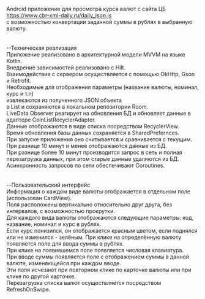 
Android приложение для просмотра курса валют с сайта ЦБ <br />
https://www.cbr-xml-daily.ru/daily_json.js <br />
с возможностью конвертации заданной суммы в рублях в выбранную валюту. <br />
 <br />
 <br />
--Техническая реализация <br />
Приложение реализовано в архитектурной модели MVVM на языке Kotlin. <br />
Внедрение зависимостей реализовано с Hilt. <br />
Взаимодействие с сервером осуществляется с помощью OkHttp, Gson и Retrofit. <br />
Необходимые для отображения параметры (название валюты, номинал, курс и т.п) <br />
извлекаются из полученного JSON объекта <br />
в List<Coin> и сохраняются в локальном репозитории Room. <br />
LiveData Observer реагирует на обновления БД и обновляет данные в адаптере CoinListRecyclerAdapter. <br />
Данные отображаются в виде списка посредством RecyclerView. <br />
Время обновления базы данных сохраняется в SharedPrefernces.  <br /> 
При запуске приложения оно считывается и сравнивается с текущим.  <br />
При разнице 10 минут и менее отображаются данные из БД.  <br />
При разнице более 10 минут производится запрос в сеть и полная перезагрузка данных,
при этом старые данные удаляются из БД.  <br />
Асинхронность запросов по сети обеспечивают Coroutines. <br />
   <br />
   <br />
--Пользовательский интерфейс <br />
Информация о каждом виде валюты отображается в отдельном поле (использован CardView). <br />
Поля расположены вертикально относительно друг друга, без интервалов, с возможностью прокрутки. <br />
Для каждого вида валюты отображаются следующие параметры: код, название, номинал и курс в рублях. <br />
Если курс понизился, он отображается красным цветом, если поднялся или не изменился - зелёным.
При клике на определённую валюту появляется поле для ввода суммы в рублях. <br />
При клике на появившемся поле появляется числовая клавиатура. <br />
При вводе суммы появляется поле с отображением суммы в данной валюте, изменяющейся при каждом вводе. <br />
Эти поля исчезают при повторном клике по карточке валюты или при клике по другой карточке. <br />
Перезагрузка списка валют осуществляется посредством RefreshOnSwipe. <br />

